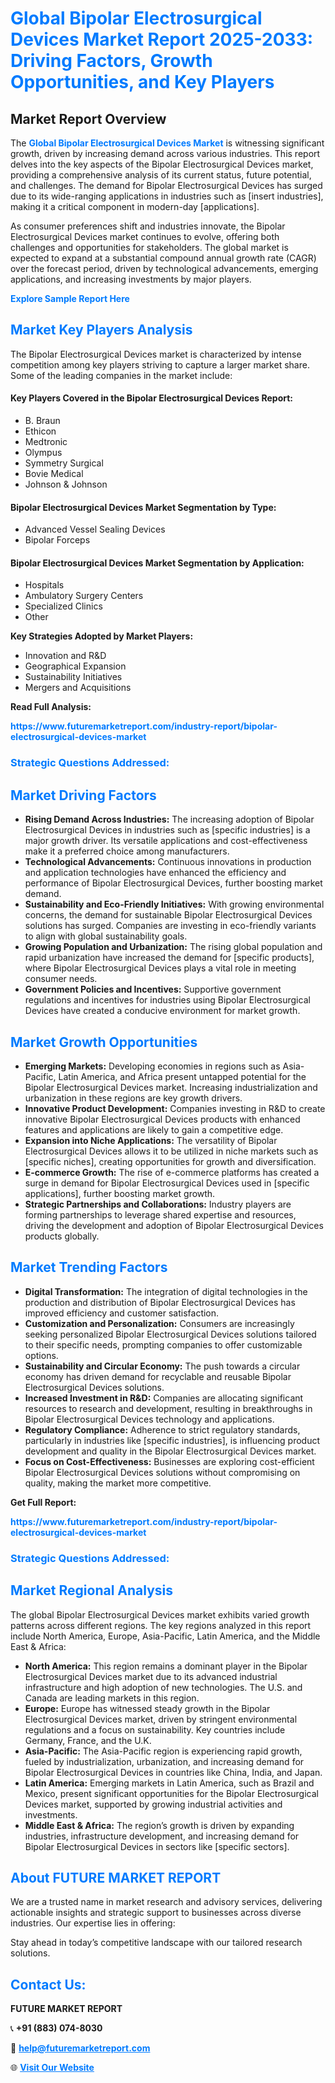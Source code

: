 <h1 style="color: #007BFF;">Global Bipolar Electrosurgical Devices Market Report 2025-2033: Driving Factors, Growth Opportunities, and Key Players</h1>

<section id="overview">
<h2>Market Report Overview</h2>
<p>The <a href="https://www.futuremarketreport.com/industry-report/bipolar-electrosurgical-devices-market" style="color: #007BFF; text-decoration: none;"><strong>Global Bipolar Electrosurgical Devices Market</strong></a> is witnessing significant growth, driven by increasing demand across various industries. This report delves into the key aspects of the Bipolar Electrosurgical Devices market, providing a comprehensive analysis of its current status, future potential, and challenges. The demand for Bipolar Electrosurgical Devices has surged due to its wide-ranging applications in industries such as [insert industries], making it a critical component in modern-day [applications].</p>
<p>As consumer preferences shift and industries innovate, the Bipolar Electrosurgical Devices market continues to evolve, offering both challenges and opportunities for stakeholders. The global market is expected to expand at a substantial compound annual growth rate (CAGR) over the forecast period, driven by technological advancements, emerging applications, and increasing investments by major players.</p>
</section>

<section id="overview">
<p><a href="https://www.futuremarketreport.com/request-sample/reportId=62305" style="color: #007BFF; text-decoration: none;"><strong>Explore Sample Report Here</strong></a></p>
</section>

<section id="key-players">
<h2 style="color: #007BFF;">Market Key Players Analysis</h2>
<p>The Bipolar Electrosurgical Devices market is characterized by intense competition among key players striving to capture a larger market share. Some of the leading companies in the market include:</p>
<h4>Key Players Covered in the Bipolar Electrosurgical Devices Report:</h4>
<ul><li>B. Braun</li><li>Ethicon</li><li>Medtronic</li><li>Olympus</li><li>Symmetry Surgical</li><li>Bovie Medical</li><li>Johnson &amp; Johnson</li></ul>
<h4>Bipolar Electrosurgical Devices Market Segmentation by Type:</h4>
<ul><li>Advanced Vessel Sealing Devices</li><li>Bipolar Forceps</li></ul>

<h4>Bipolar Electrosurgical Devices Market Segmentation by Application:</h4>
<ul><li>Hospitals</li><li>Ambulatory Surgery Centers</li><li>Specialized Clinics</li><li>Other</li></ul>
<p><strong>Key Strategies Adopted by Market Players:</strong></p>
<ul>
<li>Innovation and R&D</li>
<li>Geographical Expansion</li>
<li>Sustainability Initiatives</li>
<li>Mergers and Acquisitions</li>
</ul>
</section>

<section>
<p><strong>Read Full Analysis: </strong></p><a href="https://www.futuremarketreport.com/industry-report/bipolar-electrosurgical-devices-market" style="color: #007BFF; text-decoration: none;"><strong>https://www.futuremarketreport.com/industry-report/bipolar-electrosurgical-devices-market</strong></a>
<h3 style="color: #007BFF;">Strategic Questions Addressed:</h3>
</section>

<section id="driving-factors">
<h2 style="color: #007BFF;">Market Driving Factors</h2>
<ul>
<li><strong>Rising Demand Across Industries:</strong> The increasing adoption of Bipolar Electrosurgical Devices in industries such as [specific industries] is a major growth driver. Its versatile applications and cost-effectiveness make it a preferred choice among manufacturers.</li>
<li><strong>Technological Advancements:</strong> Continuous innovations in production and application technologies have enhanced the efficiency and performance of Bipolar Electrosurgical Devices, further boosting market demand.</li>
<li><strong>Sustainability and Eco-Friendly Initiatives:</strong> With growing environmental concerns, the demand for sustainable Bipolar Electrosurgical Devices solutions has surged. Companies are investing in eco-friendly variants to align with global sustainability goals.</li>
<li><strong>Growing Population and Urbanization:</strong> The rising global population and rapid urbanization have increased the demand for [specific products], where Bipolar Electrosurgical Devices plays a vital role in meeting consumer needs.</li>
<li><strong>Government Policies and Incentives:</strong> Supportive government regulations and incentives for industries using Bipolar Electrosurgical Devices have created a conducive environment for market growth.</li>
</ul>
</section>

<section id="growth-opportunities">
<h2 style="color: #007BFF;">Market Growth Opportunities</h2>
<ul>
<li><strong>Emerging Markets:</strong> Developing economies in regions such as Asia-Pacific, Latin America, and Africa present untapped potential for the Bipolar Electrosurgical Devices market. Increasing industrialization and urbanization in these regions are key growth drivers.</li>
<li><strong>Innovative Product Development:</strong> Companies investing in R&D to create innovative Bipolar Electrosurgical Devices products with enhanced features and applications are likely to gain a competitive edge.</li>
<li><strong>Expansion into Niche Applications:</strong> The versatility of Bipolar Electrosurgical Devices allows it to be utilized in niche markets such as [specific niches], creating opportunities for growth and diversification.</li>
<li><strong>E-commerce Growth:</strong> The rise of e-commerce platforms has created a surge in demand for Bipolar Electrosurgical Devices used in [specific applications], further boosting market growth.</li>
<li><strong>Strategic Partnerships and Collaborations:</strong> Industry players are forming partnerships to leverage shared expertise and resources, driving the development and adoption of Bipolar Electrosurgical Devices products globally.</li>
</ul>
</section>

<section id="trending-factors">
<h2 style="color: #007BFF;">Market Trending Factors</h2>
<ul>
<li><strong>Digital Transformation:</strong> The integration of digital technologies in the production and distribution of Bipolar Electrosurgical Devices has improved efficiency and customer satisfaction.</li>
<li><strong>Customization and Personalization:</strong> Consumers are increasingly seeking personalized Bipolar Electrosurgical Devices solutions tailored to their specific needs, prompting companies to offer customizable options.</li>
<li><strong>Sustainability and Circular Economy:</strong> The push towards a circular economy has driven demand for recyclable and reusable Bipolar Electrosurgical Devices solutions.</li>
<li><strong>Increased Investment in R&D:</strong> Companies are allocating significant resources to research and development, resulting in breakthroughs in Bipolar Electrosurgical Devices technology and applications.</li>
<li><strong>Regulatory Compliance:</strong> Adherence to strict regulatory standards, particularly in industries like [specific industries], is influencing product development and quality in the Bipolar Electrosurgical Devices market.</li>
<li><strong>Focus on Cost-Effectiveness:</strong> Businesses are exploring cost-efficient Bipolar Electrosurgical Devices solutions without compromising on quality, making the market more competitive.</li>
</ul>
</section>

<section>
<p><strong>Get Full Report: </strong></p><a href="https://www.futuremarketreport.com/industry-report/bipolar-electrosurgical-devices-market" style="color: #007BFF; text-decoration: none;"><strong>https://www.futuremarketreport.com/industry-report/bipolar-electrosurgical-devices-market</strong></a>
<h3 style="color: #007BFF;">Strategic Questions Addressed:</h3>
</section>


<section id="regional-analysis">
<h2 style="color: #007BFF;">Market Regional Analysis</h2>
<p>The global Bipolar Electrosurgical Devices market exhibits varied growth patterns across different regions. The key regions analyzed in this report include North America, Europe, Asia-Pacific, Latin America, and the Middle East & Africa:</p>
<ul>
<li><strong>North America:</strong> This region remains a dominant player in the Bipolar Electrosurgical Devices market due to its advanced industrial infrastructure and high adoption of new technologies. The U.S. and Canada are leading markets in this region.</li>
<li><strong>Europe:</strong> Europe has witnessed steady growth in the Bipolar Electrosurgical Devices market, driven by stringent environmental regulations and a focus on sustainability. Key countries include Germany, France, and the U.K.</li>
<li><strong>Asia-Pacific:</strong> The Asia-Pacific region is experiencing rapid growth, fueled by industrialization, urbanization, and increasing demand for Bipolar Electrosurgical Devices in countries like China, India, and Japan.</li>
<li><strong>Latin America:</strong> Emerging markets in Latin America, such as Brazil and Mexico, present significant opportunities for the Bipolar Electrosurgical Devices market, supported by growing industrial activities and investments.</li>
<li><strong>Middle East & Africa:</strong> The region’s growth is driven by expanding industries, infrastructure development, and increasing demand for Bipolar Electrosurgical Devices in sectors like [specific sectors].</li>
</ul>
</section>

<footer>
<h2 style="color: #007BFF;">About FUTURE MARKET REPORT</h2>
<p>We are a trusted name in market research and advisory services, delivering actionable insights and strategic support to businesses across diverse industries. Our expertise lies in offering:</p>

<p>Stay ahead in today’s competitive landscape with our tailored research solutions.</p>

<h2 style="color: #007BFF;">Contact Us:</h2>
<p><strong>FUTURE MARKET REPORT</strong></p>
<p>📞 <strong>+91 (883) 074-8030</strong></p>
<p>📧 <strong><a href="mailto:help@futuremarketreport.com" style="color: #007BFF;">help@futuremarketreport.com</a></strong></p>
<p>🌐 <strong><a href="https://www.futuremarketreport.com/" style="color: #007BFF;">Visit Our Website</a></strong></p>
</footer>
